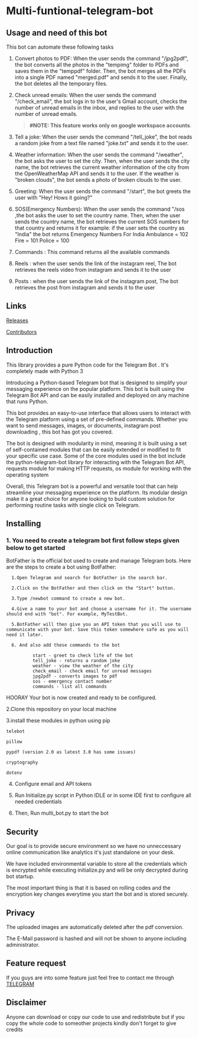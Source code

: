 # Multi-funtional-telegram-bot
## Usage and need of this bot
This bot can automate these following tasks

  1. Convert photos to PDF: When the user sends the command "/jpg2pdf", the bot converts all the photos in the "tempimg" folder to PDFs and saves them in the "temppdf" folder. Then, the bot merges all the PDFs into a single PDF named "merged.pdf" and sends it to the user. Finally, the bot deletes all the temporary files.

  2. Check unread emails: When the user sends the command "/check_email", the bot logs in to the user's Gmail account, checks the number of unread emails in the inbox, and replies to the user with the number of unread emails.
     >**#NOTE: This feature works only on google workspace accounts**. 

  4. Tell a joke: When the user sends the command "/tell_joke", the bot reads a random joke from a text file named "joke.txt" and sends it to the user.

  5. Weather information: When the user sends the command "/weather", the bot asks the user to set the city. Then, when the user sends the city name, the bot retrieves the current weather information of the city from the OpenWeatherMap API and sends it to the user. If the weather is "broken clouds", the bot sends a photo of broken clouds to the user.

  6. Greeting: When the user sends the command "/start", the bot greets the user with "Hey! Hows it going?"

  7. SOS(Emergency Numbers): When the user sends the command "/sos ,the bot asks the user to set the country name. Then, when the user sends the country name, the bot retrieves the current SOS numbers for that country and returns it for example: if the user sets the country as "India" the bot returns 
        Emergency Numbers For India
        Ambulance = 102
        Fire = 101
        Police = 100

  8. Commands : This command returns all the available commands 

  9. Reels : when the user sends the link of the instagram reel, The bot retrieves the reels video from instagram and sends it to the user
  10. Posts : when the user sends the link of the instagram post, The bot retrieves the post from instagram and sends it to the user
## Links
[Releases](https://github.com/Philotheephilix/Multi-funtional-telegram-bot/releases)


[Contributors](https://github.com/Philotheephilix/Multi-funtional-telegram-bot/graphs/contributors)

## Introduction
   This library provides a pure Python code for the Telegram Bot . It's completely made with Python 3

   Introducing a Python-based Telegram bot that is designed to simplify your messaging experience on the popular platform. This bot is built using the Telegram Bot API and can be easily installed and deployed on any machine that runs Python.

   This bot provides an easy-to-use interface that allows users to interact with the Telegram platform using a set of pre-defined commands. Whether you want to send messages, images, or documents, instagram post downloading , this bot has got you covered.

   The bot is designed with modularity in mind, meaning it is built using a set of self-contained modules that can be easily extended or modified to fit your specific use case. Some of the core modules used in the bot include the python-telegram-bot library for interacting with the Telegram Bot API, requests module for making HTTP requests, os module for working with the operating system
  
   Overall, this Telegram bot is a powerful and versatile tool that can help streamline your messaging experience on the platform. Its modular design make it a great choice for anyone looking to build custom solution for performing routine tasks with single click on Telegram.



## Installing
### 1. You need to create a telegram bot first follow steps given below to get started
BotFather is the official bot used to create and manage Telegram bots. Here are the steps to create a bot using BotFather:

      1.Open Telegram and search for BotFather in the search bar.
  
      2.Click on the BotFather and then click on the "Start" button.
  
      3.Type /newbot command to create a new bot.
  
      4.Give a name to your bot and choose a username for it. The username should end with "bot". For example, MyTestBot.
  
      5.BotFather will then give you an API token that you will use to communicate with your bot. Save this token somewhere safe as you will need it later.

      6. And also add these commands to the bot

              start - greet to check life of the bot
              tell_joke - returns a random joke
              weather - view the weather of the city
              check_email - check email for unread messages
              jpg2pdf - converts images to pdf
              sos - emergency contact number
              commands - list all commands

  
  HOORAY Your bot is now created and ready to be configured.

2.Clone this repository on your local machine 

3.install these modules in python using pip 

	telebot
  
	pillow
  
	pypdf (version 2.0 as latest 3.0 has some issues)
    
	cryptography
  
	dotenv
  
4. Configure email and API tokens 

5. Run Initialize.py script in Python IDLE or in some IDE first to configure all needed credentials 

6. Then, Run multi_bot.py to start the bot



## Security 
  Our goal is to provide secure environment so we have no unneccessary online communication like analytics it's just standalone on your desk.

  We have included environmental variable to store all the credentials which is encrypted while executing initialize.py and will be only decrypted during bot startup.

  The most important thing is that it is based on rolling codes and the encryption key changes everytime you start the bot and is stored securely.

## Privacy
  The uploaded images are automatically deleted after the pdf conversion. 

  The E-Mail password is hashed and will not be shown to anyone including administrator.

## Feature request 
  If you guys are into some feature just feel free to contact me through  [TELEGRAM](https://t.me/philo_thee_philix)

## Disclaimer 
  Anyone can download or copy our code to use and redistribute but if you copy the whole code to someother projects kindly don't forget to give credits

